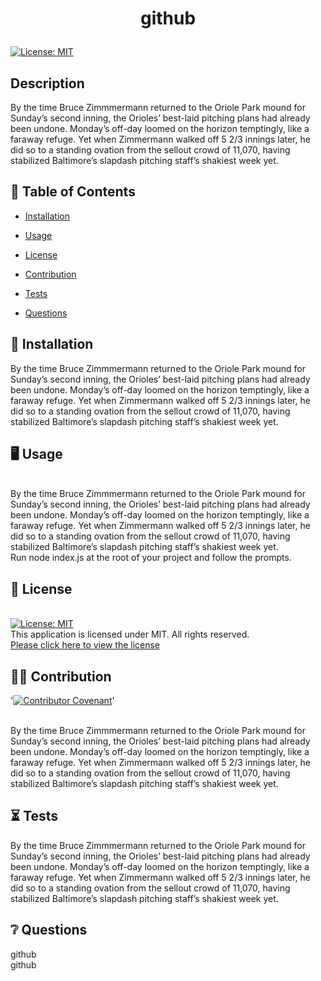 # <p align="center"> github </p>
  
  [![License: MIT](https://img.shields.io/badge/License-MIT-yellow.svg)](https://opensource.org/licenses/MIT) 
  <br />

  ## Description
  By the time Bruce Zimmmermann returned to the Oriole Park mound for Sunday’s second inning, the Orioles’ best-laid pitching plans had already been undone. Monday’s off-day loomed on the horizon temptingly, like a faraway refuge. Yet when Zimmermann walked off 5 2/3 innings later, he did so to a standing ovation from the sellout crowd of 11,070, having stabilized Baltimore’s slapdash pitching staff’s shakiest week yet.
  <br />
  
  
  

  ## :open_book: Table of Contents

  * [Installation](#installation)

  * [Usage](#usage)

  * [License](#license)

  * [Contribution](#contribution)

  * [Tests](#tests)

  * [Questions](#questions)

  

  ## :wrench: Installation
  
  <a name="installation">By the time Bruce Zimmmermann returned to the Oriole Park mound for Sunday’s second inning, the Orioles’ best-laid pitching plans had already been undone. Monday’s off-day loomed on the horizon temptingly, like a faraway refuge. Yet when Zimmermann walked off 5 2/3 innings later, he did so to a standing ovation from the sellout crowd of 11,070, having stabilized Baltimore’s slapdash pitching staff’s shakiest week yet.</a>
  <br />

  ## :desktop_computer: Usage
  <br />
  <a name="usage">By the time Bruce Zimmmermann returned to the Oriole Park mound for Sunday’s second inning, the Orioles’ best-laid pitching plans had already been undone. Monday’s off-day loomed on the horizon temptingly, like a faraway refuge. Yet when Zimmermann walked off 5 2/3 innings later, he did so to a standing ovation from the sellout crowd of 11,070, having stabilized Baltimore’s slapdash pitching staff’s shakiest week yet.</a>
  <br />
  Run node index.js at the root of your project and follow the prompts.

  ## :scroll: License 
  <a name="license"><br />
  [![License: MIT](https://img.shields.io/badge/License-MIT-yellow.svg)](https://opensource.org/licenses/MIT) 
  <br />This application is licensed under MIT. All rights reserved.<br />[Please click here to view the license](https://opensource.org/licenses/MIT)<br />


  ## :weight_lifting_man: Contribution
  '[![Contributor Covenant](https://img.shields.io/badge/Contributor%20Covenant-2.0-4baaaa.svg)](code_of_conduct.md)'

  <br /><a name="contribution">By the time Bruce Zimmmermann returned to the Oriole Park mound for Sunday’s second inning, the Orioles’ best-laid pitching plans had already been undone. Monday’s off-day loomed on the horizon temptingly, like a faraway refuge. Yet when Zimmermann walked off 5 2/3 innings later, he did so to a standing ovation from the sellout crowd of 11,070, having stabilized Baltimore’s slapdash pitching staff’s shakiest week yet.</a><br />
  

  ## 	:hourglass_flowing_sand: Tests
  <a name="tests">By the time Bruce Zimmmermann returned to the Oriole Park mound for Sunday’s second inning, the Orioles’ best-laid pitching plans had already been undone. Monday’s off-day loomed on the horizon temptingly, like a faraway refuge. Yet when Zimmermann walked off 5 2/3 innings later, he did so to a standing ovation from the sellout crowd of 11,070, having stabilized Baltimore’s slapdash pitching staff’s shakiest week yet.</a>
  

  ## :grey_question: Questions
  <a name = "email">github<br /></a><a name = "questions">github</a>
  


  



  




  

